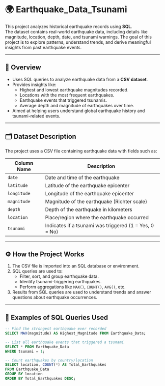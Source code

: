 # 🌍 Earthquake_Data_Tsunami

This project analyzes historical earthquake records using **SQL**.  
The dataset contains real-world earthquake data, including details like magnitude, location, depth, date, and tsunami warnings. The goal of this project is to explore patterns, understand trends, and derive meaningful insights from past earthquake events.

---

## 📌 **Overview**

- Uses SQL queries to analyze earthquake data from a **CSV dataset**.
- Provides insights like:
  - Highest and lowest earthquake magnitudes recorded.
  - Locations with the most frequent earthquakes.
  - Earthquake events that triggered tsunamis.
  - Average depth and magnitude of earthquakes over time.
- Aimed at helping users understand global earthquake history and tsunami-related events.

---

## 🗂 **Dataset Description**

The project uses a CSV file containing earthquake data with fields such as:

| Column Name       | Description                                  |
|-------------------|----------------------------------------------|
| `date`            | Date and time of the earthquake              |
| `latitude`        | Latitude of the earthquake epicenter         |
| `longitude`       | Longitude of the earthquake epicenter        |
| `magnitude`       | Magnitude of the earthquake (Richter scale) |
| `depth`           | Depth of the earthquake in kilometers        |
| `location`        | Place/region where the earthquake occurred   |
| `tsunami`         | Indicates if a tsunami was triggered (1 = Yes, 0 = No) |

---

## ⚙️ **How the Project Works**

1. The CSV file is imported into an SQL database or environment.
2. SQL queries are used to:
   - Filter, sort, and group earthquake data.
   - Identify tsunami-triggering earthquakes.
   - Perform aggregations like `MAX()`, `COUNT()`, `AVG()`, etc.
3. Results from SQL queries are used to understand trends and answer questions about earthquake occurrences.

---

## 🧠 **Examples of SQL Queries Used**

```sql
-- Find the strongest earthquake ever recorded
SELECT MAX(magnitude) AS Highest_Magnitude FROM Earthquake_Data;

-- List all earthquake events that triggered a tsunami
SELECT * FROM Earthquake_Data
WHERE tsunami = 1;

-- Count earthquakes by country/location
SELECT location, COUNT(*) AS Total_Earthquakes
FROM Earthquake_Data
GROUP BY location
ORDER BY Total_Earthquakes DESC;
